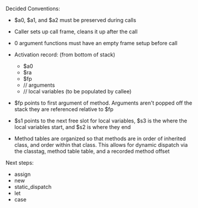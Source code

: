 Decided Conventions:

- $a0, $a1, and $a2 must be preserved during calls

- Caller sets up call frame, cleans it up after the call

- 0 argument functions must have an empty frame setup before call

- Activation record:
  (from bottom of stack)
  - $a0
  - $ra
  - $fp
  - // arguments
  - // local variables (to be populated by callee)

- $fp points to first argument of method. Arguments aren't popped off the stack they are referenced relative to $fp

- $s1 points to the next free slot for local variables, $s3 is the where the local variables start, and $s2 is where they end

- Method tables are organized so that methods are in order of inherited class, and order within that class. This allows for dynamic dispatch via the classtag, method table table, and a recorded method offset


Next steps:
- assign
- new
- static_dispatch
- let 
- case
